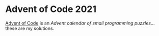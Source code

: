 # Advent of Code 2021

[Advent of Code](https://adventofcode.com/) is an _Advent calendar of small programming puzzles_... these are my solutions.
